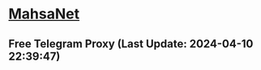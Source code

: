 
# [MahsaNet](https://t.me/mahsa_net)
## Free Telegram Proxy (Last Update: 2024-04-10 22:39:47)

    